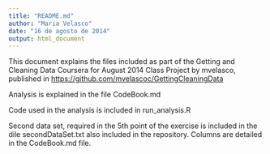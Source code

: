 ```yaml
---
title: "README.md"
author: "Maria Velasco"
date: "16 de agosto de 2014"
output: html_document
---
```


This document explains the files included as part of the Getting and Cleaning Data Coursera for August 2014 Class Project by mvelasco, published in https://github.com/mvelascoc/GettingCleaningData

Analysis is explained in the file CodeBook.md 

Code used in the analysis is included in run_analysis.R

Second data set, required in the 5th point of the exercise is included in the dile secondDataSet.txt also included in the repository. Columns are detailed in the CodeBook.md file.